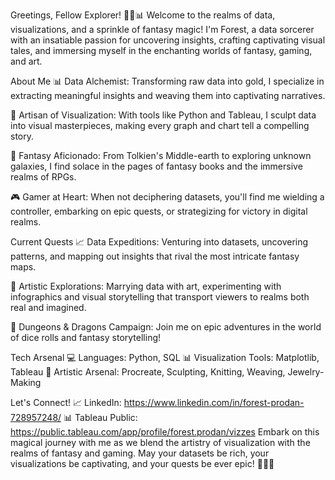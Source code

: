 
Greetings, Fellow Explorer! 🌌🎨📊
Welcome to the realms of data, visualizations, and a sprinkle of fantasy magic! I'm Forest, a data sorcerer with an insatiable passion for uncovering insights, crafting captivating visual tales, and immersing myself in the enchanting worlds of fantasy, gaming, and art.

About Me
📊 Data Alchemist: Transforming raw data into gold, I specialize in extracting meaningful insights and weaving them into captivating narratives.

🎨 Artisan of Visualization: With tools like Python and Tableau, I sculpt data into visual masterpieces, making every graph and chart tell a compelling story.

🌟 Fantasy Aficionado: From Tolkien's Middle-earth to exploring unknown galaxies, I find solace in the pages of fantasy books and the immersive realms of RPGs.

🎮 Gamer at Heart: When not deciphering datasets, you'll find me wielding a controller, embarking on epic quests, or strategizing for victory in digital realms.

Current Quests
📈 Data Expeditions: Venturing into datasets, uncovering patterns, and mapping out insights that rival the most intricate fantasy maps.

🎨 Artistic Explorations: Marrying data with art, experimenting with infographics and visual storytelling that transport viewers to realms both real and imagined.

🐉 Dungeons & Dragons Campaign: Join me on epic adventures in the world of dice rolls and fantasy storytelling!

Tech Arsenal
💻 Languages: Python, SQL
📊 Visualization Tools: Matplotlib, Tableau
🎨 Artistic Arsenal: Procreate, Sculpting, Knitting, Weaving, Jewelry-Making

Let's Connect!
📈 LinkedIn: https://www.linkedin.com/in/forest-prodan-728957248/
📊 Tableau Public: https://public.tableau.com/app/profile/forest.prodan/vizzes
Embark on this magical journey with me as we blend the artistry of visualization with the realms of fantasy and gaming. May your datasets be rich, your visualizations be captivating, and your quests be ever epic! 🚀🔮✨
